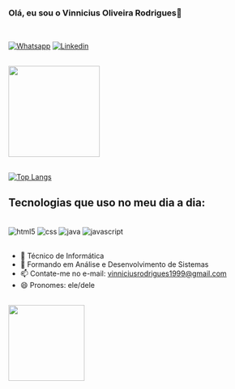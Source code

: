 ### Olá, eu sou o Vinnicius Oliveira Rodrigues👋
<br>

[![Whatsapp](https://img.shields.io/badge/WhatsApp-25D366?style=for-the-badge&logo=whatsapp&logoColor=white)](https://wa.me/13996909702)
[![Linkedin](https://img.shields.io/badge/LinkedIn-0077B5?style=for-the-badge&logo=linkedin&logoColor=white)](https://www.linkedin.com/in/vinnicius-rodrigues-5a373b1a4/)

<br>

<div align="left"> 
  <a href="https://github.com/vinniciusrodrigues99">
  <img height="180em" src="https://github-readme-stats.vercel.app/api?username=vinniciusrodrigues99&show_icons=true&theme=dracula">

<br>

<br>

  [![Top Langs](https://github-readme-stats.vercel.app/api/top-langs/?username=vinniciusrodrigues99&hide_progress=false)](https://github.com/vinniciusrodrigues99/github-readme-stats)
 </div>


## Tecnologias que uso no meu dia a dia:
<div style="dispplay: inline_block"><br/>
<img alt="html5" src="https://img.shields.io/badge/HTML5-E34F26?style=for-the-badge&logo=html5&logoColor=white" align = "center">
<img alt="css" src="https://img.shields.io/badge/CSS3-1572B6?style=for-the-badge&logo=css3&logoColor=white" align = "center">
<img alt="java" src="https://img.shields.io/badge/Java-ED8B00?style=for-the-badge&logo=openjdk&logoColor=white" align = "center">
<img alt="javascript" src="https://img.shields.io/badge/JavaScript-F7DF1E?style=for-the-badge&logo=javascript&logoColor=black" align = "center">
</div>
<br/>

- 🔭 Técnico de Informática
- 🌱 Formando em Análise e Desenvolvimento de Sistemas 
- 📫 Contate-me no e-mail: vinniciusrodrigues1999@gmail.com
- 😄 Pronomes: ele/dele

<br/>

<img src="https://media.tenor.com/qnMzDiqQOUgAAAAC/last-of-us2-last-of-us.gif" align ="left" height="150px">
